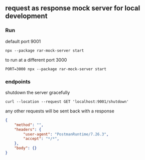 ## request as response mock server for local development

### Run

default port 9001
```shell
npx --package rar-mock-server start
```

to run at a different port 3000
```shell
PORT=3000 npx --package rar-mock-server start
```

### endpoints

shutdown the server gracefully
```shell
curl --location --request GET 'localhost:9001/shutdown'
```

any other requests will be sent back with a response
```json
{
    "method": "",
    "headers": {
        "user-agent": "PostmanRuntime/7.26.3",
        "accept": "*/*",
    },
    "body": {}
}
```
